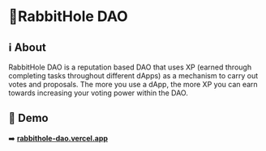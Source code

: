 # 🎩RabbitHole DAO

## ℹ️ About
RabbitHole DAO is a reputation based DAO that uses XP (earned through completing tasks throughout different dApps) as a mechanism to carry out votes and proposals. The more you use a dApp, the more XP you can earn towards increasing your voting power within the DAO. 

## 👀 Demo
➡️ **[rabbithole-dao.vercel.app](https://rabbithole-dao.vercel.app/)**
